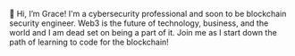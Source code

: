 👋 Hi, I’m Grace! 
I'm a cybersecurity professional and soon to be blockchain security engineer.
Web3 is the future of technology, business, and the world and I am dead set on being a part of it. 
Join me as I start down the path of learning to code for the blockchain! 
